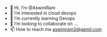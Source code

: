 - 👋 Hi, I’m @AswiniRam
- 👀 I’m interested in cloud devops
- 🌱 I’m currently learning Devops
- 💞️ I’m looking to collaborate on ...
- 📫 How to reach me aswiniram2@gamil.com

<!---
AswiniRam/AswiniRam is a ✨ special ✨ repository because its `README.md` (this file) appears on your GitHub profile.
You can click the Preview link to take a look at your changes.
--->
